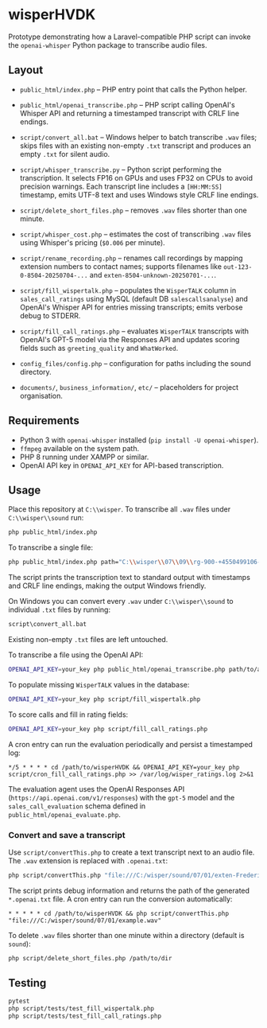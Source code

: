 # wisperHVDK

Prototype demonstrating how a Laravel-compatible PHP script can invoke the
`openai-whisper` Python package to transcribe audio files.

## Layout

- `public_html/index.php` – PHP entry point that calls the Python helper.
- `public_html/openai_transcribe.php` – PHP script calling OpenAI's Whisper API and
  returning a timestamped transcript with CRLF line endings.

- `script/convert_all.bat` – Windows helper to batch transcribe `.wav` files; skips files with an existing non-empty `.txt` transcript and produces an empty `.txt` for silent audio.
- `script/whisper_transcribe.py` – Python script performing the transcription. It
  selects FP16 on GPUs and uses FP32 on CPUs to avoid precision warnings. Each
  transcript line includes a `[HH:MM:SS]` timestamp, emits UTF-8 text and uses
  Windows style CRLF line endings.
- `script/delete_short_files.php` – removes `.wav` files shorter than one minute.
- `script/whisper_cost.php` – estimates the cost of transcribing `.wav` files
  using Whisper's pricing (`$0.006` per minute).
- `script/rename_recording.php` – renames call recordings by mapping extension numbers to contact names; supports filenames like
 `out-123-0-8504-20250704-...` and `exten-8504-unknown-20250701-...`.
- `script/fill_wispertalk.php` – populates the `WisperTALK` column in `sales_call_ratings` using MySQL (default DB `salescallsanalyse`) and OpenAI's Whisper API for entries missing transcripts; emits verbose debug to STDERR.
- `script/fill_call_ratings.php` – evaluates `WisperTALK` transcripts with
  OpenAI's GPT-5 model via the Responses API and updates scoring fields such as
  `greeting_quality` and `WhatWorked`.
- `config_files/config.php` – configuration for paths including the sound directory.
- `documents/`, `business_information/`, `etc/` – placeholders for project
  organisation.

## Requirements

- Python 3 with `openai-whisper` installed (`pip install -U openai-whisper`).
- `ffmpeg` available on the system path.
- PHP 8 running under XAMPP or similar.
- OpenAI API key in `OPENAI_API_KEY` for API-based transcription.

## Usage

Place this repository at `C:\\wisper`. To transcribe all `.wav` files under
`C:\\wisper\\sound` run:

```bash
php public_html/index.php
```

To transcribe a single file:

```bash
php public_html/index.php path="C:\\wisper\\07\\09\\rg-900-+4550499106-20250709-131344-1752059605.163788.wav"
```

The script prints the transcription text to standard output with timestamps and
CRLF line endings, making the output Windows friendly.

On Windows you can convert every `.wav` under `C:\\wisper\\sound` to
individual `.txt` files by running:

```bat
script\convert_all.bat
```

Existing non-empty `.txt` files are left untouched.

To transcribe a file using the OpenAI API:

```bash
OPENAI_API_KEY=your_key php public_html/openai_transcribe.php path/to/audio.wav
```

To populate missing `WisperTALK` values in the database:

```bash
OPENAI_API_KEY=your_key php script/fill_wispertalk.php
```

To score calls and fill in rating fields:

```bash
OPENAI_API_KEY=your_key php script/fill_call_ratings.php
```

A cron entry can run the evaluation periodically and persist a timestamped log:

```cron
*/5 * * * * cd /path/to/wisperHVDK && OPENAI_API_KEY=your_key php script/cron_fill_call_ratings.php >> /var/log/wisper_ratings.log 2>&1
```

The evaluation agent uses the OpenAI Responses API (`https://api.openai.com/v1/responses`) with the `gpt-5` model and the
`sales_call_evaluation` schema defined in `public_html/openai_evaluate.php`.

### Convert and save a transcript

Use `script/convertThis.php` to create a text transcript next to an audio file.
The `.wav` extension is replaced with `.openai.txt`:

```bash
php script/convertThis.php "file:///C:/wisper/sound/07/01/exten-FredericNygaard-unknown-20250701-080009-1751349609.81224.wav"
```

The script prints debug information and returns the path of the generated
`*.openai.txt` file. A cron entry can run the conversion automatically:

```cron
* * * * * cd /path/to/wisperHVDK && php script/convertThis.php "file:///C:/wisper/sound/07/01/example.wav"
```

To delete `.wav` files shorter than one minute within a directory (default is `sound`):

```bash
php script/delete_short_files.php /path/to/dir
```

## Testing

```bash
pytest
php script/tests/test_fill_wispertalk.php
php script/tests/test_fill_call_ratings.php
```
